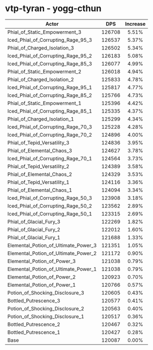 # vtp-tyran - yogg-cthun
| Actor | DPS | Increase |
|---|:---:|:---:|
|Phial_of_Static_Empowerment_3|126708|5.51%|
|Iced_Phial_of_Corrupting_Rage_95_3|126537|5.37%|
|Phial_of_Charged_Isolation_3|126502|5.34%|
|Iced_Phial_of_Corrupting_Rage_95_2|126183|5.08%|
|Iced_Phial_of_Corrupting_Rage_85_3|126077|4.99%|
|Phial_of_Static_Empowerment_2|126018|4.94%|
|Phial_of_Charged_Isolation_2|125833|4.78%|
|Iced_Phial_of_Corrupting_Rage_95_1|125817|4.77%|
|Iced_Phial_of_Corrupting_Rage_85_2|125766|4.73%|
|Phial_of_Static_Empowerment_1|125396|4.42%|
|Iced_Phial_of_Corrupting_Rage_85_1|125335|4.37%|
|Phial_of_Charged_Isolation_1|125299|4.34%|
|Iced_Phial_of_Corrupting_Rage_70_3|125228|4.28%|
|Iced_Phial_of_Corrupting_Rage_70_2|124896|4.00%|
|Phial_of_Tepid_Versatility_3|124836|3.95%|
|Phial_of_Elemental_Chaos_3|124627|3.78%|
|Iced_Phial_of_Corrupting_Rage_70_1|124564|3.73%|
|Phial_of_Tepid_Versatility_2|124389|3.58%|
|Phial_of_Elemental_Chaos_2|124329|3.53%|
|Phial_of_Tepid_Versatility_1|124116|3.36%|
|Phial_of_Elemental_Chaos_1|124094|3.34%|
|Iced_Phial_of_Corrupting_Rage_50_3|123908|3.18%|
|Iced_Phial_of_Corrupting_Rage_50_2|123562|2.89%|
|Iced_Phial_of_Corrupting_Rage_50_1|123315|2.69%|
|Phial_of_Glacial_Fury_3|122269|1.82%|
|Phial_of_Glacial_Fury_2|122012|1.60%|
|Phial_of_Glacial_Fury_1|121688|1.33%|
|Elemental_Potion_of_Ultimate_Power_3|121351|1.05%|
|Elemental_Potion_of_Ultimate_Power_2|121172|0.90%|
|Elemental_Potion_of_Power_3|121038|0.79%|
|Elemental_Potion_of_Ultimate_Power_1|121038|0.79%|
|Elemental_Potion_of_Power_2|120923|0.70%|
|Elemental_Potion_of_Power_1|120766|0.57%|
|Potion_of_Shocking_Disclosure_3|120605|0.43%|
|Bottled_Putrescence_3|120577|0.41%|
|Potion_of_Shocking_Disclosure_2|120563|0.40%|
|Potion_of_Shocking_Disclosure_1|120517|0.36%|
|Bottled_Putrescence_2|120467|0.32%|
|Bottled_Putrescence_1|120427|0.28%|
|Base|120087|0.00%|
